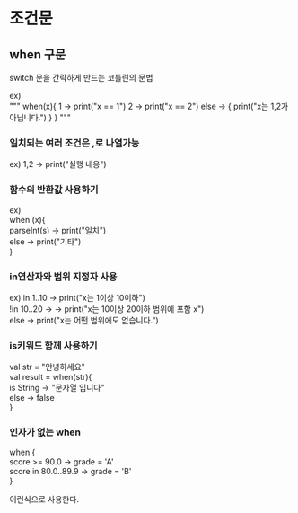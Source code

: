 # 조건문 

## when 구문  

switch 문을 간략하게 만드는 코틀린의 문법  

ex)  
"""
when(x){
    1 -> print("x == 1")
    2 -> print("x == 2")
    else -> {
        print("x는 1,2가 아닙니다.")
    } 
}
"""

### 일치되는 여러 조건은 ,로 나열가능  

ex) 1,2 -> print("실행 내용")  

### 함수의 반환값 사용하기

ex)  
when (x){  
   parseInt(s) -> print("일치")  
   else -> print("기타")  
}  

### in연산자와 범위 지정자 사용

ex) in 1..10 -> print("x는 1이상 10이하")  
    !in 10..20 -> -> print("x는 10이상 20이하 범위에 포함 x")  
    else -> print("x는 어떤 범위에도 없습니다.")  
    
### is키워드 함께 사용하기  

val str = "안녕하세요"  
val result = when(str){  
    is String -> "문자열 입니다"    
    else -> false  
}  

### 인자가 없는 when  
  
when {  
    score >= 90.0 -> grade = 'A'  
    score in 80.0..89.9 -> grade = 'B'  
}  

이런식으로 사용한다.  
 





